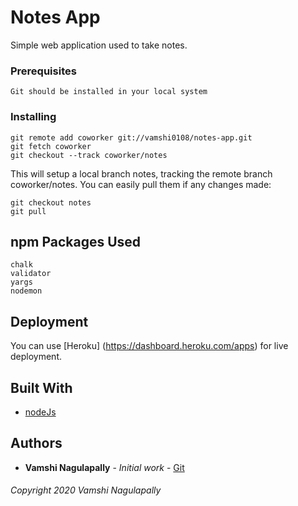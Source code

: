 # Notes App

Simple web application used to take notes.

### Prerequisites

```
Git should be installed in your local system
```

### Installing

```
git remote add coworker git://vamshi0108/notes-app.git
git fetch coworker
git checkout --track coworker/notes
```

This will setup a local branch notes, tracking the remote branch coworker/notes. You can easily pull them if any changes made:

```
git checkout notes
git pull
```

## npm Packages Used

```
chalk
validator
yargs
nodemon
```

## Deployment

You can use [Heroku] (https://dashboard.heroku.com/apps) for live deployment.

## Built With

* [nodeJs](https://nodejs.org/en/)

## Authors

* **Vamshi Nagulapally** - *Initial work* - [Git](https://github.com/vamshi0108)

###### Copyright 2020 Vamshi Nagulapally
